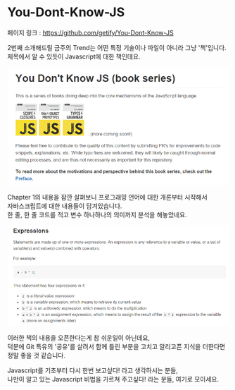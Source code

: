 # You-Dont-Know-JS

페이지 링크 : https://github.com/getify/You-Dont-Know-JS

2번째 소개해드릴 금주의 Trend는 어떤 특정 기술이나 파일이 아니라 그냥 '책'입니다.  
제목에서 알 수 있듯이 Javascript에 대한 책인데요.

![이미지](img/004-02-01.PNG)

Chapter 1의 내용을 잠깐 살펴보니 프로그래밍 언어에 대한 개론부터 시작해서  
자바스크립트에 대한 내용들이 담겨있습니다.  
한 줄, 한 줄 코드를 적고 변수 하나하나의 의미까지 분석을 해놓았네요.

![이미지](img/004-02-02.PNG)

이러한 책의 내용을 오픈한다는게 참 쉬운일이 아닌데요,  
덕분에 Git 특유의 '공유'를 살려서 함께 틀린 부분을 고치고 알리고픈 지식을 더한다면 정말 좋을 것 같습니다.  

Javascript를 기초부터 다시 한번 보고싶다! 라고 생각하시는 분들,  
나만이 알고 있는 Javascript 비법을 가르쳐 주고싶다! 라는 분들, 여기로 모이세요.  
